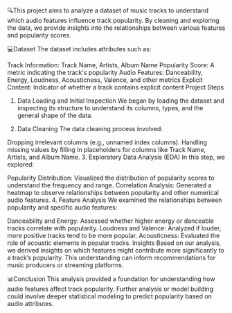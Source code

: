🔍This project aims to analyze a dataset of music tracks to understand which audio features influence track popularity. By cleaning and exploring the data, we provide insights into the relationships between various features and popularity scores.

💻Dataset
The dataset includes attributes such as:

Track Information: Track Name, Artists, Album Name
Popularity Score: A metric indicating the track's popularity
Audio Features: Danceability, Energy, Loudness, Acousticness, Valence, and other metrics
Explicit Content: Indicator of whether a track contains explicit content
Project Steps
1. Data Loading and Initial Inspection
We began by loading the dataset and inspecting its structure to understand its columns, types, and the general shape of the data.

2. Data Cleaning
The data cleaning process involved:

Dropping irrelevant columns (e.g., unnamed index columns).
Handling missing values by filling in placeholders for columns like Track Name, Artists, and Album Name.
3. Exploratory Data Analysis (EDA)
In this step, we explored:

Popularity Distribution: Visualized the distribution of popularity scores to understand the frequency and range.
Correlation Analysis: Generated a heatmap to observe relationships between popularity and other numerical audio features.
4. Feature Analysis
We examined the relationships between popularity and specific audio features:

Danceability and Energy: Assessed whether higher energy or danceable tracks correlate with popularity.
Loudness and Valence: Analyzed if louder, more positive tracks tend to be more popular.
Acousticness: Evaluated the role of acoustic elements in popular tracks.
Insights
Based on our analysis, we derived insights on which features might contribute more significantly to a track’s popularity. This understanding can inform recommendations for music producers or streaming platforms.

📊Conclusion
This analysis provided a foundation for understanding how audio features affect track popularity. Further analysis or model building could involve deeper statistical modeling to predict popularity based on audio attributes.

